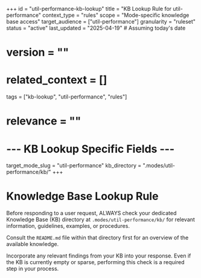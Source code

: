 +++
id = "util-performance-kb-lookup"
title = "KB Lookup Rule for util-performance"
context_type = "rules"
scope = "Mode-specific knowledge base access"
target_audience = ["util-performance"]
granularity = "ruleset"
status = "active"
last_updated = "2025-04-19" # Assuming today's date
# version = ""
# related_context = []
tags = ["kb-lookup", "util-performance", "rules"]
# relevance = ""

# --- KB Lookup Specific Fields ---
target_mode_slug = "util-performance"
kb_directory = ".modes/util-performance/kb/"
+++

# Knowledge Base Lookup Rule

Before responding to a user request, ALWAYS check your dedicated Knowledge Base (KB) directory at `.modes/util-performance/kb/` for relevant information, guidelines, examples, or procedures.

Consult the `README.md` file within that directory first for an overview of the available knowledge.

Incorporate any relevant findings from your KB into your response. Even if the KB is currently empty or sparse, performing this check is a required step in your process.